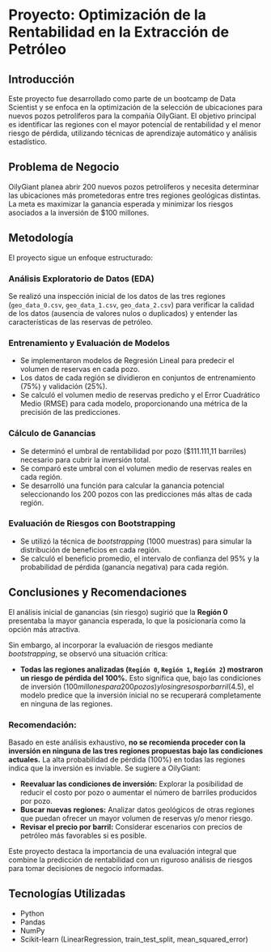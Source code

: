 # Proyecto: Optimización de la Rentabilidad en la Extracción de Petróleo

## Introducción

Este proyecto fue desarrollado como parte de un bootcamp de Data Scientist y se enfoca en la optimización de la selección de ubicaciones para nuevos pozos petrolíferos para la compañía OilyGiant. El objetivo principal es identificar las regiones con el mayor potencial de rentabilidad y el menor riesgo de pérdida, utilizando técnicas de aprendizaje automático y análisis estadístico.

## Problema de Negocio

OilyGiant planea abrir 200 nuevos pozos petrolíferos y necesita determinar las ubicaciones más prometedoras entre tres regiones geológicas distintas. La meta es maximizar la ganancia esperada y minimizar los riesgos asociados a la inversión de $100 millones.

## Metodología

El proyecto sigue un enfoque estructurado:

### Análisis Exploratorio de Datos (EDA)

Se realizó una inspección inicial de los datos de las tres regiones (`geo_data_0.csv`, `geo_data_1.csv`, `geo_data_2.csv`) para verificar la calidad de los datos (ausencia de valores nulos o duplicados) y entender las características de las reservas de petróleo.

### Entrenamiento y Evaluación de Modelos

* Se implementaron modelos de Regresión Lineal para predecir el volumen de reservas en cada pozo.
* Los datos de cada región se dividieron en conjuntos de entrenamiento (75%) y validación (25%).
* Se calculó el volumen medio de reservas predicho y el Error Cuadrático Medio (RMSE) para cada modelo, proporcionando una métrica de la precisión de las predicciones.

### Cálculo de Ganancias

* Se determinó el umbral de rentabilidad por pozo ($111.111,11 barriles) necesario para cubrir la inversión total.
* Se comparó este umbral con el volumen medio de reservas reales en cada región.
* Se desarrolló una función para calcular la ganancia potencial seleccionando los 200 pozos con las predicciones más altas de cada región.

### Evaluación de Riesgos con Bootstrapping

* Se utilizó la técnica de *bootstrapping* (1000 muestras) para simular la distribución de beneficios en cada región.
* Se calculó el beneficio promedio, el intervalo de confianza del 95% y la probabilidad de pérdida (ganancia negativa) para cada región.

## Conclusiones y Recomendaciones

El análisis inicial de ganancias (sin riesgo) sugirió que la **Región 0** presentaba la mayor ganancia esperada, lo que la posicionaría como la opción más atractiva.

Sin embargo, al incorporar la evaluación de riesgos mediante *bootstrapping*, se observó una situación crítica:

* **Todas las regiones analizadas (`Región 0`, `Región 1`, `Región 2`) mostraron un riesgo de pérdida del 100%.** Esto significa que, bajo las condiciones de inversión ($100 millones para 200 pozos) y los ingresos por barril ($4.5), el modelo predice que la inversión inicial no se recuperará completamente en ninguna de las regiones.

### Recomendación:

Basado en este análisis exhaustivo, **no se recomienda proceder con la inversión en ninguna de las tres regiones propuestas bajo las condiciones actuales.** La alta probabilidad de pérdida (100%) en todas las regiones indica que la inversión es inviable. Se sugiere a OilyGiant:

* **Reevaluar las condiciones de inversión:** Explorar la posibilidad de reducir el costo por pozo o aumentar el número de barriles producidos por pozo.
* **Buscar nuevas regiones:** Analizar datos geológicos de otras regiones que puedan ofrecer un mayor volumen de reservas y/o menor riesgo.
* **Revisar el precio por barril:** Considerar escenarios con precios de petróleo más favorables si es posible.

Este proyecto destaca la importancia de una evaluación integral que combine la predicción de rentabilidad con un riguroso análisis de riesgos para tomar decisiones de negocio informadas.

## Tecnologías Utilizadas

* Python
* Pandas
* NumPy
* Scikit-learn (LinearRegression, train_test_split, mean_squared_error)
